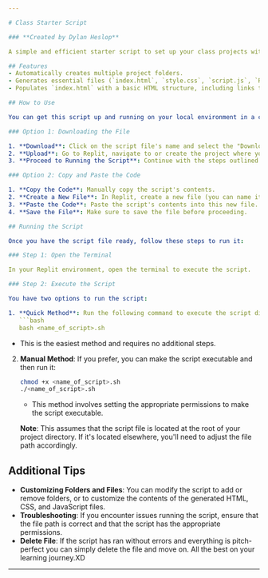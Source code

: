 ```yaml
---

# Class Starter Script

### **Created by Dylan Heslop**

A simple and efficient starter script to set up your class projects with organized folders and basic boilerplate HTML. This script is perfect for quickly getting started with web development tasks.

## Features
- Automatically creates multiple project folders.
- Generates essential files (`index.html`, `style.css`, `script.js`, `README.md`) in each folder.
- Populates `index.html` with a basic HTML structure, including links to your CSS and JavaScript files.

## How to Use

You can get this script up and running on your local environment in a couple of ways: either by downloading the file or by copying and pasting the code.

### Option 1: Downloading the File

1. **Download**: Click on the script file's name and select the "Download Raw File" icon.
2. **Upload**: Go to Replit, navigate to or create the project where you want to use this script, and upload the downloaded file.
3. **Proceed to Running the Script**: Continue with the steps outlined below to run the script.

### Option 2: Copy and Paste the Code

1. **Copy the Code**: Manually copy the script's contents.
2. **Create a New File**: In Replit, create a new file (you can name it anything you'd like).
3. **Paste the Code**: Paste the script's contents into this new file.
4. **Save the File**: Make sure to save the file before proceeding.

## Running the Script

Once you have the script file ready, follow these steps to run it:

### Step 1: Open the Terminal

In your Replit environment, open the terminal to execute the script.

### Step 2: Execute the Script

You have two options to run the script:

1. **Quick Method**: Run the following command to execute the script directly without changing permissions:
   ```bash
   bash <name_of_script>.sh
   ```
   - This is the easiest method and requires no additional steps.

2. **Manual Method**: If you prefer, you can make the script executable and then run it:
   ```bash
   chmod +x <name_of_script>.sh
   ./<name_of_script>.sh
   ```
   - This method involves setting the appropriate permissions to make the script executable.

   **Note**: This assumes that the script file is located at the root of your project directory. If it's located elsewhere, you'll need to adjust the file path accordingly.

## Additional Tips
- **Customizing Folders and Files**: You can modify the script to add or remove folders, or to customize the contents of the generated HTML, CSS, and JavaScript files.
- **Troubleshooting**: If you encounter issues running the script, ensure that the file path is correct and that the script has the appropriate permissions.
- **Delete File**: If the script has ran without errors and everything is pitch-perfect you can simply delete the file and move on. All the best on your learning journey.XD

---
```

